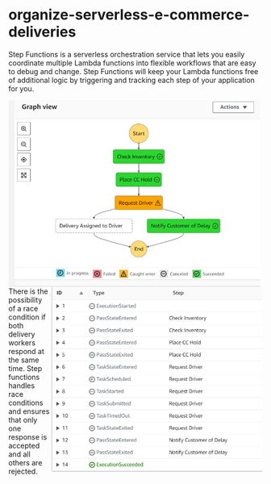 # organize-serverless-e-commerce-deliveries

Step Functions is a serverless orchestration service that lets you easily coordinate multiple Lambda functions into flexible workflows that are easy to debug and change. Step Functions will keep your Lambda functions free of additional logic by triggering and tracking each step of your application for you.

<p>
  <img src="https://github.com/Jasmine-maryj/organize-serverless-e-commerce-deliveries/blob/main/output/state-machine.jpg" align="left" width="500" alt="state-machine">
  <img src="https://github.com/Jasmine-maryj/organize-serverless-e-commerce-deliveries/blob/main/output/cloudwatchlogs.jpg" align="right" width="420" alt="state-machine">
</p>

There is the possibility of a race condition if both delivery workers respond at the same time. Step functions handles race conditions and ensures that only one response is accepted and all others are rejected.
